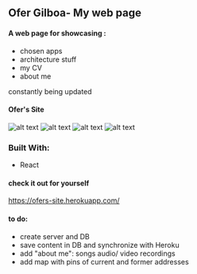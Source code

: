 ## Ofer Gilboa- My web page 
 
#### A web page for showcasing :
- chosen apps
- architecture stuff  
- my CV
- about me

constantly being updated 


#### Ofer's Site
![alt text](src/img/body.PNG "Ofer's Site")
![alt text](src/img/header.PNG "Ofer's Site")
![alt text](src/img/Zbar.PNG "Ofer's Site")
![alt text](src/img/bodyM.PNG "Ofer's Site")


### Built With:
- React


#### check it out for yourself 
 https://ofers-site.herokuapp.com/


#### to do:
- create server and DB
- save content in DB and synchronize with Heroku
- add "about me": songs audio/ video recordings
- add map with pins of current and former addresses
